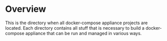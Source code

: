 Overview
========

This is the directory when all docker-compose appliance projects are located.
Each directory contains all stuff that is necessary to build a docker-compose
appliance that can be run and managed in various ways.
